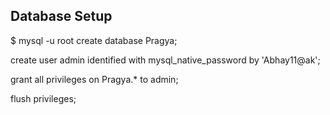 ## Database Setup
$ mysql -u root
create database Pragya;

create user admin identified with mysql_native_password by 'Abhay11@ak';

grant all privileges on Pragya.*  to admin;

flush privileges;
##

